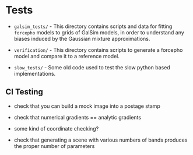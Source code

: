 # Tests

* `galsim_tests/` - This directory contains scripts and data for fitting
  `forcepho` models to grids of GalSim models, in order to understand any biases
  induced by the Gaussian mixture approximations.

* `verification/` - This directory contains scripts to generate a forcepho model
  and compare it to a reference model.

* `slow_tests/` - Some old code used to test the slow python based implementations.

## CI Testing

* check that you can build a mock image into a postage stamp

* check that numerical gradients == analytic gradients

* some kind of coordinate checking?

* check that generating a scene with various numbers of bands produces the proper number of parameters
